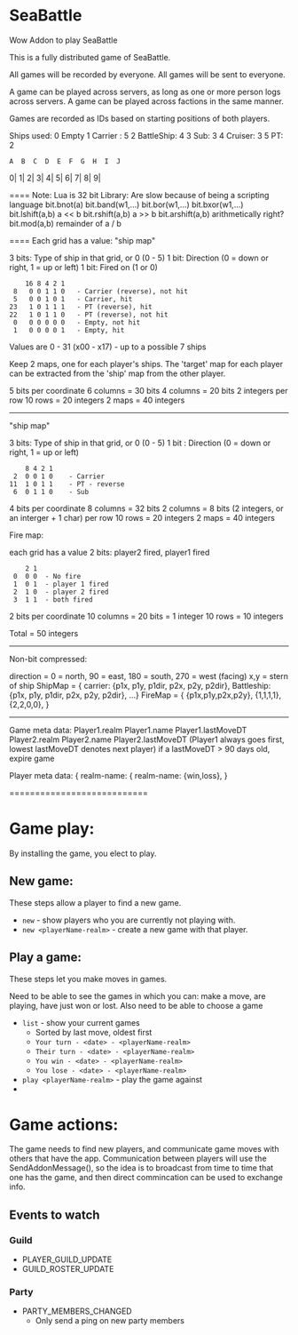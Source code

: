 # SeaBattle
Wow Addon to play SeaBattle

This is a fully distributed game of SeaBattle.

All games will be recorded by everyone.
All games will be sent to everyone.

A game can be played across servers, as long as one or more person logs across servers.
A game can be played across factions in the same manner.

Games are recorded as IDs based on starting positions of both players.

Ships used:
0 Empty
1 Carrier : 5
2 BattleShip: 4
3 Sub: 3
4 Cruiser: 3
5 PT: 2

    A  B  C  D  E  F  G  H  I  J
0|
1|
2|
3|
4|
5|
6|
7|
8|
9|

====
Note:  Lua is 32 bit
Library:   Are slow because of being a scripting language
bit.bnot(a)
bit.band(w1,...)
bit.bor(w1,...)
bit.bxor(w1,...)
bit.lshift(a,b)  a << b
bit.rshift(a,b)  a >> b
bit.arshift(a,b) arithmetically right?
bit.mod(a,b)  remainder of a / b

====
Each grid has a value:
"ship map"

3 bits: Type of ship in that grid, or 0  (0 - 5)
1 bit:  Direction (0 = down or right, 1 = up or left)
1 bit:  Fired on (1 or 0)

```
    16 8 4 2 1
 8   0 0 1 1 0   - Carrier (reverse), not hit
 5   0 0 1 0 1   - Carrier, hit
23   1 0 1 1 1   - PT (reverse), hit
22   1 0 1 1 0   - PT (reverse), not hit
 0   0 0 0 0 0   - Empty, not hit
 1   0 0 0 0 1   - Empty, hit
```

Values are 0 - 31 (x00 - x17) - up to a possible 7 ships

Keep 2 maps, one for each player's ships.
The 'target' map for each player can be extracted from the 'ship' map from the other player.

5 bits per coordinate
6 columns = 30 bits
4 columns = 20 bits
2 integers per row
10 rows = 20 integers
2 maps = 40 integers

-------------------
"ship map"

3 bits: Type of ship in that grid, or 0 (0 - 5)
1 bit : Direction (0 = down or right, 1 = up or left)

```
    8 4 2 1
 2  0 0 1 0    - Carrier
11  1 0 1 1    - PT - reverse
 6  0 1 1 0    - Sub
```

 4 bits per coordinate
 8 columns = 32 bits
 2 columns = 8 bits
 (2 integers, or an interger + 1 char) per row
 10 rows = 20 integers
 2 maps = 40 integers

Fire map:

each grid has a value
2 bits: player2 fired, player1 fired

```
    2 1
 0  0 0  - No fire
 1  0 1  - player 1 fired
 2  1 0  - player 2 fired
 3  1 1  - both fired
```

2 bits per coordinate
10 columns = 20 bits = 1 integer
10 rows = 10 integers

Total = 50 integers

--------------------
Non-bit compressed:

direction = 0 = north, 90 = east, 180 = south, 270 = west  (facing)
x,y = stern of ship
ShipMap = { carrier: {p1x, p1y, p1dir, p2x, p2y, p2dir}, Battleship: {p1x, p1y, p1dir, p2x, p2y, p2dir}, ...}
FireMap = { {p1x,p1y,p2x,p2y}, {1,1,1,1}, {2,2,0,0}, }

-------------------
Game meta data:
Player1.realm
Player1.name
Player1.lastMoveDT
Player2.realm
Player2.name
Player2.lastMoveDT
(Player1 always goes first, lowest lastMoveDT denotes next player)
if a lastMoveDT > 90 days old, expire game

Player meta data:
{ realm-name: { realm-name: {win,loss}, }



===========================
# Game play:
By installing the game, you elect to play.

## New game:
These steps allow a player to find a new game.

* ```new``` - show players who you are currently not playing with.
* ```new <playerName-realm>``` - create a new game with that player.

## Play a game:
These steps let you make moves in games.

Need to be able to see the games in which you can: make a move, are playing, have just won or lost.
Also need to be able to choose a game

* ```list``` - show your current games
	* Sorted by last move, oldest first
	* ```Your turn - <date> - <playerName-realm>```
	* ```Their turn - <date> - <playerName-realm>```
	* ```You win - <date> - <playerName-realm>```
	* ```You lose - <date> - <playerName-realm>```
* ```play <playerName-realm>``` - play the game against <playerName-realm>
*

# Game actions:
The game needs to find new players, and communicate game moves with others that have the app.
Communication between players will use the SendAddonMessage(), so the idea is to broadcast from time to time that one has the game, and then direct commincation can be used to exchange info.

## Events to watch
### Guild

* PLAYER_GUILD_UPDATE
* GUILD_ROSTER_UPDATE

### Party

* PARTY_MEMBERS_CHANGED
	* Only send a ping on new party members




